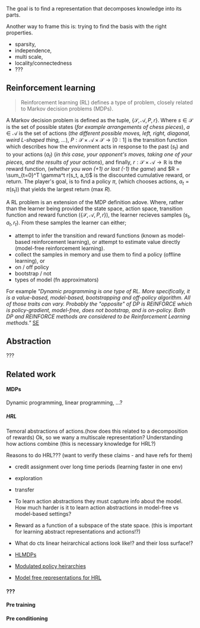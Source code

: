 The goal is to find a representation that decomposes knowledge into its parts.

Another way to frame this is: trying to find the basis with the right properties.

- sparsity,
- independence,
- multi scale,
- locality/connectedness
- ???



## Reinforcement learning

> Reinforcement learning (RL) defines a type of problem, closely related to Markov decision problems (MDPs).

A Markov decision problem is defined as the tuple, $\{\mathcal S, \mathcal A, P, r\}$. Where $s \in \mathcal S$ is the set of possible states (_for example arrangements of chess pieces_), $a \in \mathcal A$ is the set of actions (_the different possible moves, left, right, diagonal, weird L-shaped thing, ..._),  $P: \mathcal S\times \mathcal A \times \mathcal S \to [0:1]$ is the transition function which describes how the environment acts in response to the past ($s_t$) and to your actions ($a_t$) (_in this case, your opponent's moves, taking one of your pieces, and the results of your actions_), and finally, $r: \mathcal S\times \mathcal A \to \mathbb R$ is the reward function, (_whether you won (+1) or lost (-1) the game_) and $R = \sum_{t=0}^T \gamma^t r(s_t, a_t)$ is the discounted cumulative reward, or return. The player's goal, is to find a policy $\pi$, (which chooses actions, $a_t = \pi(s_t)$) that yields the largest return ($\text{max } R$).

A RL problem is an extension of the MDP definition adove. Where, rather than the learner being provided the state space, action space, transition function and reward function ($\{\mathcal S, \mathcal A, P,r\}$), the learner recieves samples $(s_t, a_t, r_t)$. From these samples the learner can either;
- attempt to infer the transition and reward functions (known as model-based reinforcement learning), or attempt to estimate value directly (model-free reinforcement learning).
- collect the samples in memory and use them to find a policy (offline learning), or
- on / off policy
- bootstrap / not
- types of model (fn approximators)

For example _"Dynamic programming is one type of RL. More specifically, it is a value-based, model-based, bootstrapping and off-policy algorithm. All of those traits can vary. Probably the "opposite" of DP is REINFORCE which is policy-gradient, model-free, does not bootstrap, and is on-policy. Both DP and REINFORCE methods are considered to be Reinforcement Learning methods."_ [SE](https://datascience.stackexchange.com/questions/38845/what-is-the-relationship-between-mdp-and-rl)


## Abstraction

???

## Related work

#### MDPs

Dynamic programming, linear programming, ...?

##### HRL

Temoral abstractions of actions.(how does this related to a decomposition of rewards)
Ok, so we wany a multiscale representation?
Understanding how actions combine (this is necessary knowledge for HRL?)


Reasons to do HRL??? (want to verify these claims - and have refs for them)

- credit assignment over long time periods (learning faster in one env)
- exploration
- transfer

- To learn action abstractions they must capture info about the model. How much harder is it to learn action abstractions in model-free vs model-based settings?
- Reward as a function of a subspace of the state space. (this is important for learning abstract representations and actions!?)
- What do cts linear heirarchical actions look like!? and their loss surface!?

- [HLMDPs](https://arxiv.org/abs/1612.02757)
- [Modulated policy heirarchies](https://arxiv.org/abs/1812.00025)
- [Model free representations for HRL](https://arxiv.org/abs/1810.10096)

#### ???


#### Pre training



#### Pre conditioning
